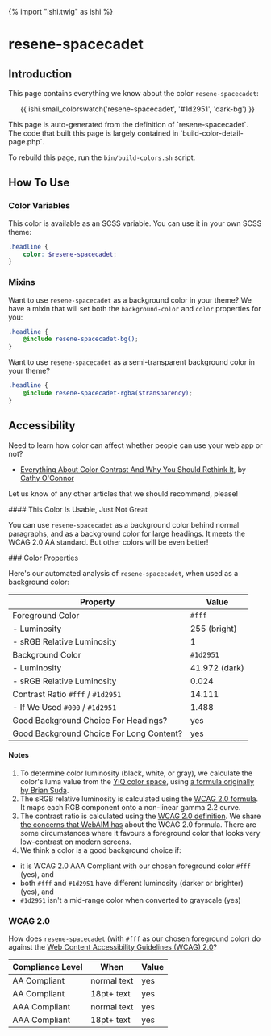 {% import "ishi.twig" as ishi %}
# resene-spacecadet

## Introduction

This page contains everything we know about the color `resene-spacecadet`:

<div class="grid">
    <div class="cell">
        <div class="swatch">
            <ul>
                {{ ishi.small_colorswatch('resene-spacecadet', '#1d2951', 'dark-bg') }}
            </ul>
        </div>
    </div>
</div>

<div class="callout callout--info" markdown="1">
This page is auto-generated from the definition of `resene-spacecadet`. The code that built this page is largely contained in `build-color-detail-page.php`.

To rebuild this page, run the `bin/build-colors.sh` script.
</div>

## How To Use

### Color Variables

This color is available as an SCSS variable. You can use it in your own SCSS theme:

```scss
.headline {
    color: $resene-spacecadet;
}
```

### Mixins

Want to use `resene-spacecadet` as a background color in your theme? We have a mixin that will set both the `background-color` and `color` properties for you:

```scss
.headline {
    @include resene-spacecadet-bg();
}
```

Want to use `resene-spacecadet` as a semi-transparent background color in your theme?

```scss
.headline {
    @include resene-spacecadet-rgba($transparency);
}
```

## Accessibility

Need to learn how color can affect whether people can use your web app or not?

* [Everything About Color Contrast And Why You Should Rethink It](https://www.smashingmagazine.com/2014/10/color-contrast-tips-and-tools-for-accessibility/), by [Cathy O'Connor](http://www.twitter.com/cagocon)

Let us know of any other articles that we should recommend, please!
<div class="callout callout--warning" markdown="1">
#### This Color Is Usable, Just Not Great

You can use `resene-spacecadet` as a background color behind normal paragraphs, and as a background color for large headings. It meets the WCAG 2.0 AA standard. But other colors will be even better!
</div>
### Color Properties

Here's our automated analysis of `resene-spacecadet`, when used as a background color:

Property | Value
---------|------
Foreground Color | `#fff`
- Luminosity | 255 (bright)
- sRGB Relative Luminosity | 1
Background Color | `#1d2951`
- Luminosity | 41.972 (dark)
- sRGB Relative Luminosity | 0.024
Contrast Ratio `#fff` / `#1d2951` | 14.111
- If We Used `#000` / `#1d2951` | 1.488
Good Background Choice For Headings? | yes
Good Background Choice For Long Content? | yes

#### Notes

1. To determine color luminosity (black, white, or gray), we calculate the color's luma value from the [YIQ color space](https://en.wikipedia.org/wiki/YIQ), using [a formula originally by Brian Suda](https://24ways.org/2010/calculating-color-contrast/).
1. The sRGB relative luminosity is calculated using the [WCAG 2.0 formula](https://www.w3.org/TR/WCAG20/#relativeluminancedef). It maps each RGB component onto a non-linear gamma 2.2 curve.
1. The contrast ratio is calculated using the [WCAG 2.0 definition](https://www.w3.org/TR/2008/REC-WCAG20-20081211/#contrast-ratiodef). We share [the concerns that WebAIM has](http://webaim.org/blog/wcag-2-1-feedback/) about the WCAG 2.0 formula. There are some circumstances where it favours a foreground color that looks very low-contrast on modern screens.
1. We think a color is a good background choice if:
  - it is WCAG 2.0 AAA Compliant with our chosen foreground color `#fff` (yes), and
  - both `#fff` and `#1d2951` have different luminosity (darker or brighter) (yes), and
  - `#1d2951` isn't a mid-range color when converted to grayscale (yes)

### WCAG 2.0

How does `resene-spacecadet` (with `#fff` as our chosen foreground color) do against the [Web Content Accessibility Guidelines (WCAG) 2.0](https://www.w3.org/TR/WCAG20/)?

Compliance Level | When | Value
-----------------|------|------
AA Compliant | normal text | yes
AA Compliant | 18pt+ text | yes
AAA Compliant | normal text | yes
AAA Compliant | 18pt+ text | yes